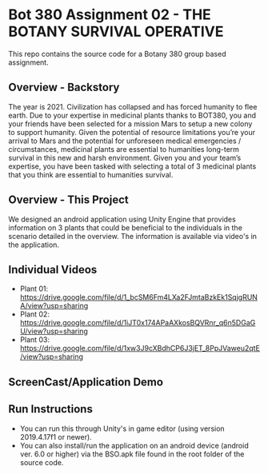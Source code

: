 # Bot 380 Assignment 02 - THE BOTANY SURVIVAL OPERATIVE
This repo contains the source code for a Botany 380 group based assignment.

## Overview - Backstory
The year is 2021. Civilization has collapsed and has forced humanity to flee earth. Due to your
expertise in medicinal plants thanks to BOT380, you and your friends have been selected for a mission
Mars to setup a new colony to support humanity. Given the potential of resource limitations you’re your
arrival to Mars and the potential for unforeseen medical emergencies / circumstances, medicinal plants
are essential to humanities long-term survival in this new and harsh environment. Given you and your
team’s expertise, you have been tasked with selecting a total of 3 medicinal plants that you think are
essential to humanities survival.

## Overview - This Project 
We designed an android application using Unity Engine that provides information on 3 plants that could be 
beneficial to the individuals in the scenario detailed in the overview.
The information is available via video's in the application.

## Individual Videos
 - Plant 01: https://drive.google.com/file/d/1_bcSM6Fm4LXa2FJmtaBzkEk1SqjgRUNA/view?usp=sharing
 - Plant 02: https://drive.google.com/file/d/1iJT0x174APaAXkosBQVRnr_q6n5DGaGU/view?usp=sharing 
 - Plant 03: https://drive.google.com/file/d/1xw3J9cXBdhCP6J3jET_8PpJVaweu2qtE/view?usp=sharing

## ScreenCast/Application Demo

## Run Instructions
- You can run this through Unity's in game editor (using version 2019.4.17f1 or newer).
- You can also install/run the application on an android device (android ver. 6.0 or higher) via the 
BSO.apk file found in the root folder of the source code.
